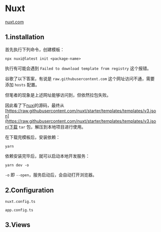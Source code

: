 # Nuxt

[nuxt.com](https://nuxt.com/)

## 1.installation

首先执行下列命令，创建模板：

```shell
npx nuxi@latest init <package-name>
```

执行有可能会遇到 `Failed to download template from registry` 这个报错。

谷歌了以下答案，有说是 `raw.githubusercontent.com` 这个网址访问不通，需要添加 `hosts` 配置。

但笔者的现象是上述网址能够访问到，但依然拉包失败。

因此看了下[nuxi](https://www.npmjs.com/package/nuxi)的源码，最终从[https://raw.githubusercontent.com/nuxt/starter/templates/templates/v3.json](https://raw.githubusercontent.com/nuxt/starter/templates/templates/v3.json)下载 `tar` 包，解压到本地项目进行使用。

在下载完模板后，安装依赖：

```shell
yarn
```

依赖安装完毕后，就可以启动本地开发服务：

```shell
yarn dev -o
```

`-o` 即 `--open`，服务启动后，会自动打开浏览器。

## 2.Configuration

`nuxt.config.ts`

`app.config.ts`

## 3.Views

